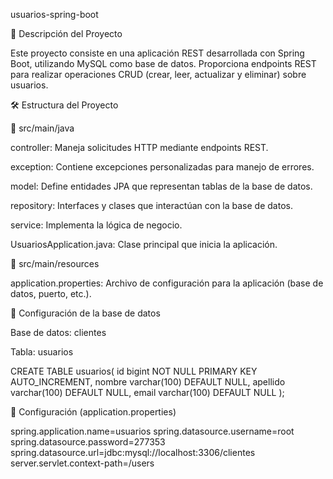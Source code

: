 usuarios-spring-boot

📖 Descripción del Proyecto

Este proyecto consiste en una aplicación REST desarrollada con Spring Boot, utilizando MySQL como base de datos. Proporciona endpoints REST para realizar operaciones CRUD (crear, leer, actualizar y eliminar) sobre usuarios.

🛠️ Estructura del Proyecto

📂 src/main/java

controller: Maneja solicitudes HTTP mediante endpoints REST.

exception: Contiene excepciones personalizadas para manejo de errores.

model: Define entidades JPA que representan tablas de la base de datos.

repository: Interfaces y clases que interactúan con la base de datos.

service: Implementa la lógica de negocio.

UsuariosApplication.java: Clase principal que inicia la aplicación.

📂 src/main/resources

application.properties: Archivo de configuración para la aplicación (base de datos, puerto, etc.).

🔧 Configuración de la base de datos

Base de datos: clientes

Tabla: usuarios

CREATE TABLE usuarios(
    id bigint NOT NULL PRIMARY KEY AUTO_INCREMENT,
    nombre varchar(100) DEFAULT NULL,
    apellido varchar(100) DEFAULT NULL,
    email varchar(100) DEFAULT NULL
);

📌 Configuración (application.properties)

spring.application.name=usuarios
spring.datasource.username=root
spring.datasource.password=277353
spring.datasource.url=jdbc:mysql://localhost:3306/clientes
server.servlet.context-path=/users
